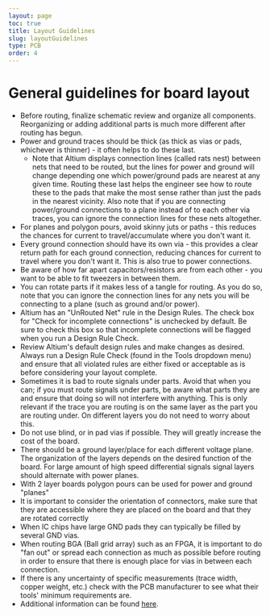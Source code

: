 ```yaml
---
layout: page
toc: true
title: Layout Guidelines
slug: layoutGuidelines
type: PCB
order: 4
---
```



# General guidelines for board layout

  * Before routing, finalize schematic review and organize all components. Reorganizing or adding additional parts is much more different after routing has begun.
  * Power and ground traces should be thick (as thick as vias or pads, whichever is thinner) - it often helps to do these last.
    * Note that Altium displays connection lines (called rats nest) between nets that need to be routed, but the lines for power and ground will change depending one which power/ground pads are nearest at any given time. Routing these last helps the engineer see how to route these to the pads that make the most sense rather than just the pads in the nearest vicinity. Also note that if you are connecting power/ground connections to a plane instead of to each other via traces, you can ignore the connection lines for these nets altogether.
  * For planes and polygon pours, avoid skinny juts or paths - this reduces the chances for current to travel/accumulate where you don't want it.
  * Every ground connection should have its own via - this provides a clear return path for each ground connection, reducing chances for current to travel where you don't want it. This is also true to power connections.
  * Be aware of how far apart capacitors/resistors are from each other - you want to be able to fit tweezers in between them.
  * You can rotate parts if it makes less of a tangle for routing. As you do so, note that you can ignore the connection lines for any nets you will be connecting to a plane (such as ground and/or power).
  * Altium has an "UnRouted Net" rule in the Design Rules. The check box for "Check for incomplete connections" is unchecked by default. Be sure to check this box so that incomplete connections will be flagged when you run a Design Rule Check.
  * Review Altium's default design rules and make changes as desired. Always run a Design Rule Check (found in the Tools dropdown menu) and ensure that all violated rules are either fixed or acceptable as is before considering your layout complete.
  * Sometimes it is bad to route signals under parts. Avoid that when you can; if you must route signals under parts, be aware what parts they are and ensure that doing so will not interfere with anything. This is only relevant if the trace you are routing is on the same layer as the part you are routing under. On different layers you do not need to worry about this.
  * Do not use blind, or in pad vias if possible. They will greatly increase the cost of the board. 
  * There should be a ground layer/place for each different voltage plane. The organization of the layers depends on the desired function of the board. For large amount of high speed differential signals signal layers should alternate with power planes. 
  * With 2 layer boards polygon pours can be used for power and ground "planes"
  * It is important to consider the orientation of connectors, make sure that they are accessible where they are placed on the board and that they are rotated correctly
  * When IC chips have large GND pads they can typically be filled by several GND vias. 
  * When routing BGA (Ball grid array) such as an FPGA, it is important to do "fan out" or spread each connection as much as possible before routing in order to ensure that there is enough place for vias in between each connection.
  * If there is any uncertainty of specific measurements (trace width, copper weight, etc.) check with the PCB manufacturer to see what their tools' minimum requirements are. 
  * Additional information can be found [here](https://resources.altium.com/p/top-5-pcb-design-guidelines-every-pcb-designer-needs-know).
